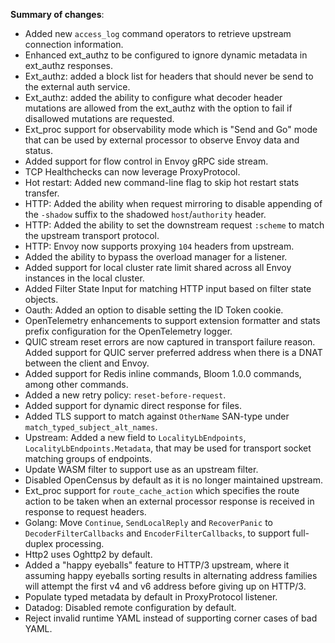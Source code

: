 **Summary of changes**:

* Added new `access_log` command operators to retrieve upstream connection information.
* Enhanced ext_authz to be configured to ignore dynamic metadata in ext_authz responses.
* Ext_authz: added a block list for headers that should never be send to the external auth service.
* Ext_authz: added the ability to configure what decoder header mutations are allowed from the ext_authz with the option to fail if disallowed mutations are requested.
* Ext_proc support for observability mode which is "Send and Go" mode that can be used by external processor to observe Envoy data and status.
* Added support for flow control in Envoy gRPC side stream.
* TCP Healthchecks can now leverage ProxyProtocol.
* Hot restart: Added new command-line flag to skip hot restart stats transfer.
* HTTP: Added the ability when request mirroring to disable appending of the `-shadow` suffix to the shadowed `host`/`authority` header.
* HTTP: Added the ability to set the downstream request `:scheme` to match the upstream transport protocol.
* HTTP: Envoy now supports proxying `104` headers from upstream.
* Added the ability to bypass the overload manager for a listener.
* Added support for local cluster rate limit shared across all Envoy instances in the local cluster.
* Added Filter State Input for matching HTTP input based on filter state objects.
* Oauth: Added an option to disable setting the ID Token cookie.
* OpenTelemetry enhancements to support extension formatter and stats prefix configuration for the OpenTelemetry logger.
* QUIC stream reset errors are now captured in transport failure reason. Added support for QUIC server preferred address when there is a DNAT between the client and Envoy.
* Added support for Redis inline commands, Bloom 1.0.0 commands, among other commands.
* Added a new retry policy: `reset-before-request`.
* Added support for dynamic direct response for files.
* Added TLS support to match against `OtherName` SAN-type under `match_typed_subject_alt_names`.
* Upstream: Added a new field to `LocalityLbEndpoints`, `LocalityLbEndpoints.Metadata`, that may be used for transport socket matching groups of endpoints.
* Update WASM filter to support use as an upstream filter.
* Disabled OpenCensus by default as it is no longer maintained upstream.
* Ext_proc support for `route_cache_action` which specifies the route action to be taken when an external processor response is received in response to request headers.
* Golang: Move `Continue`, `SendLocalReply` and `RecoverPanic` to `DecoderFilterCallbacks` and `EncoderFilterCallbacks`, to support full-duplex processing.
* Http2 uses Oghttp2 by default.
* Added a "happy eyeballs" feature to HTTP/3 upstream, where it assuming happy eyeballs sorting results in alternating address families will attempt the first v4 and v6 address before giving up on HTTP/3.
* Populate typed metadata by default in ProxyProtocol listener.
* Datadog: Disabled remote configuration by default.
* Reject invalid runtime YAML instead of supporting corner cases of bad YAML.
